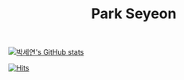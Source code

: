 <h1 align="center">Park Seyeon</h1>
<!--
<div align="center">
<a href="https://www.notion.so/507b9f859d8c4a7096b0461c1bb58f95?pvs=4">
  <img src="https://img.shields.io/badge/-Resume-%235f5f5f?style=for-the-badge&logo=Resume&logoColor=white">
</a>
<a href="https://pseyeon9901.tistory.com/">
  <img src="https://img.shields.io/badge/-Blog-%ffffff?style=for-the-badge&logo=Blog&logoColor=white">
</a>
</div>
-->
<br>

[![박세연's GitHub stats](https://github-readme-stats.vercel.app/api?username=parksey)](https://github.com/anuraghazra/github-readme-stats)


[![Hits](https://hits.seeyoufarm.com/api/count/incr/badge.svg?url=https%3A%2F%2Fgithub.com%2Fparksey&count_bg=%2379C83D&title_bg=%23555555&icon=&icon_color=%23E7E7E7&title=hits&edge_flat=false)](https://hits.seeyoufarm.com)            
